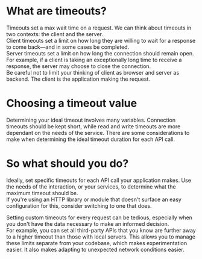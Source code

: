 # What are timeouts?

Timeouts set a max wait time on a request. We can think about timeouts in two contexts: the client and the server. <br> Client timeouts set a limit on how long they are willing to wait for a response to come back—and in some cases be completed.<br> Server timeouts set a limit on how long the connection should remain open. For example, if a client is taking an exceptionally long time to receive a response, the server may choose to close the connection. <br>
Be careful not to limit your thinking of client as browser and server as backend. The client is the application making the request.

# Choosing a timeout value

Determining your ideal timeout involves many variables. Connection timeouts should be kept short, while read and write timeouts are more dependant on the needs of the service. There are some considerations to make when determining the ideal timeout duration for each API call.


# So what should you do?

Ideally, set specific timeouts for each API call your application makes. Use the needs of the interaction, or your services, to determine what the maximum timeout should be. <br> If you're using an HTTP library or module that doesn't surface an easy configuration for this, consider switching to one that does.

Setting custom timeouts for every request can be tedious, especially when you don't have the data necessary to make an informed decision. <br>
For example, you can set all third-party APIs that you know are further away to a higher timeout than those with local servers. This allows you to manage these limits separate from your codebase, which makes experimentation easier. It also makes adapting to unexpected network conditions easier.


